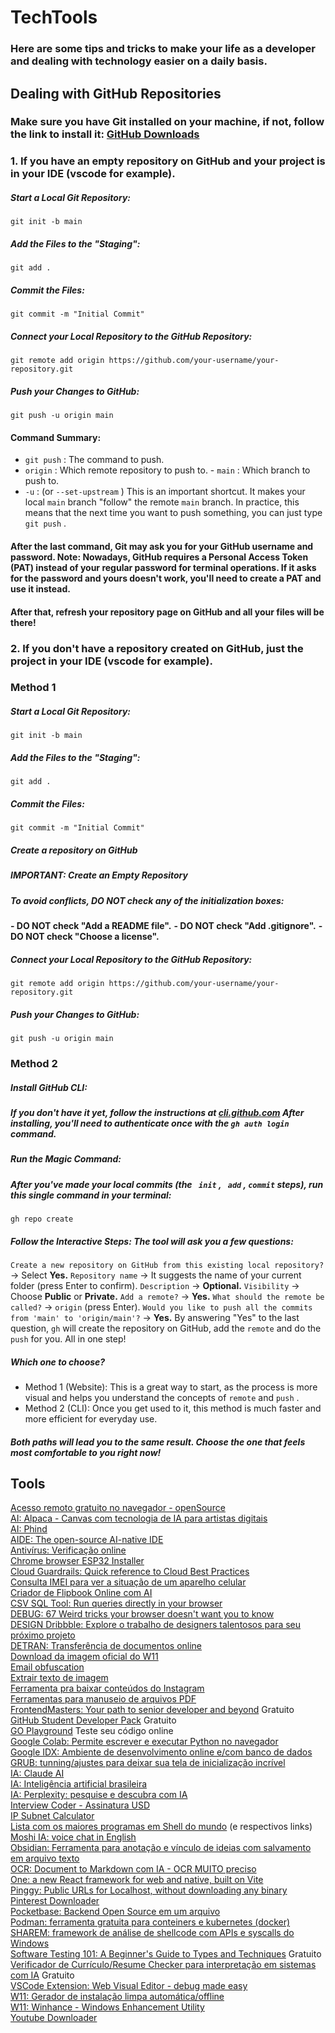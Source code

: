 # TechTools

### Here are some tips and tricks to make your life as a developer and dealing with technology easier on a daily basis.

## Dealing with GitHub Repositories

### Make sure you have Git installed on your machine, if not, follow the link to install it: [GitHub Downloads](https://git-scm.com/downloads)<br>

### 1. If you have an **empty repository on GitHub** and your project is in your IDE (vscode for example).

##### Start a Local Git Repository:

```git
git init -b main
```

##### Add the Files to the "Staging":

```git
git add .
```

##### Commit the Files:

```git
git commit -m "Initial Commit"
```

##### Connect your Local Repository to the GitHub Repository:

```git
git remote add origin https://github.com/your-username/your-repository.git
```

##### Push your Changes to GitHub:

```git
git push -u origin main
```

#### Command Summary:

- `git push` : The command to push.
- `origin` : Which remote repository to push to. - `main` : Which branch to push to.
- `-u` : (or `--set-upstream` ) This is an important shortcut. It makes your local `main` branch "follow" the remote `main` branch. In practice, this means that the next time you want to push something, you can just type `git push` .

#### After the last command, Git may ask you for your GitHub username and password. Note: Nowadays, GitHub requires a Personal Access Token (PAT) instead of your regular password for terminal operations. If it asks for the password and yours doesn't work, you'll need to create a PAT and use it instead.

#### After that, refresh your repository page on GitHub and all your files will be there!

### 2. If you **don't have a repository created on GitHub**, just the project in your IDE (vscode for example).

### **Method 1**

##### Start a Local Git Repository:

```git
git init -b main
```

##### Add the Files to the "Staging":

```git
git add .
```

##### Commit the Files:

```git
git commit -m "Initial Commit"
```

##### Create a repository on GitHub

##### **IMPORTANT: Create an Empty Repository**

##### **To avoid conflicts, DO NOT check any of the initialization boxes:**

**- DO NOT check "Add a README file".**
**- DO NOT check "Add .gitignore".**
**- DO NOT check "Choose a license".**

##### Connect your Local Repository to the GitHub Repository:

```git
git remote add origin https://github.com/your-username/your-repository.git
```

##### Push your Changes to GitHub:

```git
git push -u origin main
```

### **Method 2**

##### Install GitHub CLI:

##### If you don't have it yet, follow the instructions at [cli.github.com](https://cli.github.com/) After installing, you'll need to authenticate once with the `gh auth login` command.

##### Run the Magic Command:

##### After you've made your local commits (the ` init` , ` add` , `commit` steps), run this single command in your terminal:

```git
gh repo create
```

##### Follow the Interactive Steps: The tool will ask you a few questions:

`Create a new repository on GitHub from this existing local repository?` -> Select **Yes.**
`Repository name` -> It suggests the name of your current folder (press Enter to confirm). `Description` -> **Optional.**
`Visibility` -> Choose **Public** or **Private.**
`Add a remote?` -> **Yes.**
`What should the remote be called?` -> `origin` (press Enter).
`Would you like to push all the commits from 'main' to 'origin/main'?` -> **Yes.**
By answering "Yes" to the last question, `gh` will create the repository on GitHub, add the `remote` and do the `push` for you. All in one step!

##### **Which one to choose?**

- Method 1 (Website): This is a great way to start, as the process is more visual and helps you understand the concepts of `remote` and `push` .
- Method 2 (CLI): Once you get used to it, this method is much faster and more efficient for everyday use.

##### Both paths will lead you to the same result. Choose the one that feels most comfortable to you right now!

## Tools

[Acesso remoto gratuito no navegador - openSource](https://www.dwservice.net)
<br>[AI: Alpaca - Canvas com tecnologia de IA para artistas digitais](https://www.alpacaml.com)
<br>[AI: Phind](https://www.phind.com)
<br>[AIDE: The open-source AI-native IDE](https://aide.dev)
<br>[Antivírus: Verificação online](https://www.virustotal.com/gui/home/upload)
<br>[Chrome browser ESP32 Installer](https://flasher.pdxlocs.com)
<br>[Cloud Guardrails: Quick reference to Cloud Best Practices](https://www.cloudguardrails.com)
<br>[Consulta IMEI para ver a situação de um aparelho celular](http://www.anatel.gov.br/celularlegal)
<br>[Criador de Flipbook Online com AI](https://fliphtml5.com)
<br>[CSV SQL Tool: Run queries directly in your browser](https://csvsqltool.com)
<br>[DEBUG: 67 Weird tricks your browser doesn't want you to know](https://alan.norbauer.com/articles/browser-debugging-tricks)
<br>[DESIGN Dribbble: Explore o trabalho de designers talentosos para seu próximo projeto](https://dribbble.com)
<br>[DETRAN: Transferência de documentos online](https://www.transferenciadigital.detran.sp.gov.br)
<br>[Download da imagem oficial do W11](https://www.microsoft.com/en-us/software-download/windows11)
<br>[Email obfuscation](https://www.albionresearch.com/tools/obfuscator)
<br>[Extrair texto de imagem](https://www.imagetotext.info/)
<br>[Ferramenta pra baixar conteúdos do Instagram](https://snapinsta.app/pt)
<br>[Ferramentas para manuseio de arquivos PDF](https://www.ilovepdf.com)
<br>[FrontendMasters: Your path to senior developer and beyond](https://frontendmasters.com) Gratuito
<br>[GitHub Student Developer Pack](https://education.github.com/pack) Gratuito
<br>[GO Playground](https://go.dev/play/) Teste seu código online
<br>[Google Colab: Permite escrever e executar Python no navegador](https://colab.research.google.com)
<br>[Google IDX: Ambiente de desenvolvimento online e/com banco de dados](https://idx.google.com)
<br>[GRUB: tunning/ajustes para deixar sua tela de inicialização incrível](https://www.edivaldobrito.com.br/mudar-o-visual-do-grub-com-o-tema-vimix/)
<br>[IA: Claude AI](https://claude.ai)
<br>[IA: Inteligência artificial brasileira](https://www.maritaca.ai)
<br>[IA: Perplexity: pesquise e descubra com IA](https://www.perplexity.ai)
<br>[Interview Coder - Assinatura USD](https://www.interviewcoder.co)
<br>[IP Subnet Calculator](https://www.calculator.net/ip-subnet-calculator.html)
<br>[Lista com os maiores programas em Shell do mundo](https://github.com/oils-for-unix/oils/wiki/The-Biggest-Shell-Programs-in-the-World) (e respectivos links)
<br>[Moshi IA: voice chat in English](https://moshi.chat/?queue_id=talktomoshi)
<br>[Obsidian: Ferramenta para anotação e vínculo de ideias com salvamento em arquivo texto](https://obsidian.md)
<br>[OCR: Document to Markdown com IA - OCR MUITO preciso](https://llamaocr.com)
<br>[One: a new React framework for web and native, built on Vite](https://onestack.dev)
<br>[Pinggy: Public URLs for Localhost, without downloading any binary](https://pinggy.io)
<br>[Pinterest Downloader](https://pinterestdownloader.com)
<br>[Pocketbase: Backend Open Source em um arquivo](https://pocketbase.io)
<br>[Podman: ferramenta gratuita para conteiners e kubernetes (docker)](https://podman-desktop.io)
<br>[SHAREM: framework de análise de shellcode com APIs e syscalls do Windows](https://github.com/Bw3ll/sharem)
<br>[Software Testing 101: A Beginner's Guide to Types and Techniques](https://www.linkedin.com/comm/pulse/software-testing-101-beginners-guide-types-techniques-wgphc) Gratuito
<br>[Verificador de Currículo/Resume Checker para interpretação em sistemas com IA](https://www.resumego.net/resume-checker/) Gratuito
<br>[VSCode Extension: Web Visual Editor - debug made easy](https://marketplace.visualstudio.com/items?itemName=Urin.vscode-web-visual-editor)
<br>[W11: Gerador de instalação limpa automática/offline](https://schneegans.de/windows/unattend-generator/)
<br>[W11: Winhance - Windows Enhancement Utility](https://github.com/memstechtips/Winhance)
<br>[Youtube Downloader](https://www.y2mate.com)

